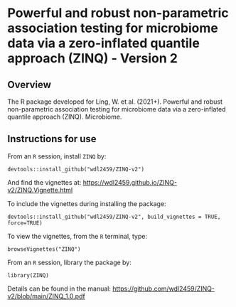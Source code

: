 # Powerful and robust non-parametric association testing for microbiome data via a zero-inflated quantile approach (ZINQ) - Version 2

## Overview

The R package developed for Ling, W. et al. (2021+). Powerful and robust non-parametric association testing for microbiome data via a zero-inflated quantile approach (ZINQ). Microbiome.

## Instructions for use

From an `R` session, install `ZINQ` by:
```
devtools::install_github("wdl2459/ZINQ-v2")
```
And find the vignettes at: https://wdl2459.github.io/ZINQ-v2/ZINQ.Vignette.html


To include the vignettes during installing the package:
```
devtools::install_github("wdl2459/ZINQ-v2", build_vignettes = TRUE, force=TRUE)
```
To view the vignettes, from the `R` terminal, type: 
```
browseVignettes("ZINQ")
```

From an `R` session, library the package by:
```
library(ZINQ)
```

Details can be found in the manual: https://github.com/wdl2459/ZINQ-v2/blob/main/ZINQ_1.0.pdf
